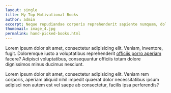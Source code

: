 ```yaml
---
layout: single
title: My Top Motivational Books
author: admin
excerpt: Neque repudiandae corporis reprehenderit sapiente numquam, doloremque similique, id aliquid repellendus error excepturi quas.
thumbnail: image_4.jpg
permalink: hand-picked-books.html
---
```


Lorem ipsum dolor sit amet, consectetur adipisicing elit. Veniam, inventore, fugit. Doloremque iusto a voluptatibus reprehenderit <a href="#">officiis porro aperiam</a> facere? Adipisci voluptatibus, consequuntur officiis totam dolore dignissimos minus ducimus nesciunt.

Lorem ipsum dolor sit amet, consectetur adipisicing elit. Veniam rem corporis, aperiam aliquid nihil impedit quaerat dolor necessitatibus ipsum adipisci non autem est vel saepe ab consectetur, facilis ipsa perferendis?